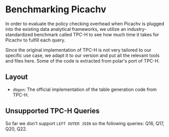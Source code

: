 # Benchmarking Picachv

In order to evaluate the policy checking overhead when Picachv is plugged into the existing data analytical frameworks, we utilize an industry-standardized benchmark called TPC-H to see how much time it takes for Picachv to fulfill each query.

Since the original implementation of TPC-H is not very tailored to our specific use case, we adapt it to our version and put all the relevant tools and files here. Some of the code is extracted from polar's port of TPC-H.

## Layout

- `dbgen`: The official implementation of the table generation code from TPC-H.

## Unsupported TPC-H Queries

So far we don't support `LEFT OUTER JOIN` so the following queries: Q16, Q17, Q20, Q22.
